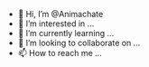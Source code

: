 - 👋 Hi, I’m @Animachate
- 👀 I’m interested in ...
- 🌱 I’m currently learning ...
- 💞️ I’m looking to collaborate on ...
- 📫 How to reach me ...

<!---
Animachate/Animachate is a ✨ special ✨ repository because its `README.md` (this file) appears on your GitHub profile.
You can click the Preview link to take a look at your changes.
--->
